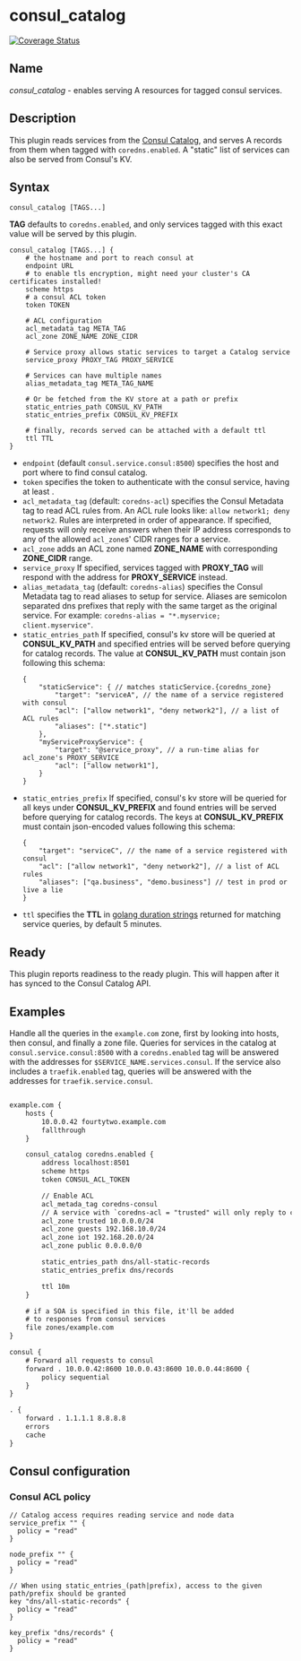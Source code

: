 # consul_catalog

[![Coverage Status](https://coveralls.io/repos/github/unRob/coredns-consul/badge.svg)](https://coveralls.io/github/unRob/coredns-consul)

## Name

*consul_catalog* - enables serving A resources for tagged consul services.

## Description

This plugin reads services from the [Consul Catalog](https://www.consul.io/api/catalog.html#list-services), and serves A records from them when tagged with `coredns.enabled`. A "static" list of services can also be served from Consul's KV.

## Syntax

~~~
consul_catalog [TAGS...]
~~~

**TAG** defaults to `coredns.enabled`, and only services tagged with this exact value will be served by this plugin.

```hcl
consul_catalog [TAGS...] {
    # the hostname and port to reach consul at
    endpoint URL
    # to enable tls encryption, might need your cluster's CA certificates installed!
    scheme https
    # a consul ACL token
    token TOKEN

    # ACL configuration
    acl_metadata_tag META_TAG
    acl_zone ZONE_NAME ZONE_CIDR

    # Service proxy allows static services to target a Catalog service
    service_proxy PROXY_TAG PROXY_SERVICE

    # Services can have multiple names
    alias_metadata_tag META_TAG_NAME

    # Or be fetched from the KV store at a path or prefix
    static_entries_path CONSUL_KV_PATH
    static_entries_prefix CONSUL_KV_PREFIX

    # finally, records served can be attached with a default ttl
    ttl TTL
}
```

* `endpoint` (default `consul.service.consul:8500`) specifies the host and port where to find consul catalog.
* `token` specifies the token to authenticate with the consul service, having at least .
* `acl_metadata_tag` (default: `coredns-acl`) specifies the Consul Metadata tag to read ACL rules from. An ACL rule looks like: `allow network1; deny network2`. Rules are interpreted in order of appearance. If specified, requests will only receive answers when their IP address corresponds to any of the allowed `acl_zone`s' CIDR ranges for a service.
* `acl_zone` adds an ACL zone named **ZONE_NAME** with corresponding **ZONE_CIDR** range.
* `service_proxy` If specified, services tagged with **PROXY_TAG** will respond with the address for **PROXY_SERVICE** instead.
* `alias_metadata_tag` (default: `coredns-alias`) specifies the Consul Metadata tag to read aliases to setup for service. Aliases are semicolon separated dns prefixes that reply with the same target as the original service. For example: `coredns-alias = "*.myservice; client.myservice"`.
* `static_entries_path` If specified, consul's kv store will be queried at **CONSUL_KV_PATH** and specified entries will be served before querying for catalog records. The value at **CONSUL_KV_PATH** must contain json following this schema:
    ```jsonc
    {
        "staticService": { // matches staticService.{coredns_zone}
            "target": "serviceA", // the name of a service registered with consul
            "acl": ["allow network1", "deny network2"], // a list of ACL rules
            "aliases": ["*.static"]
        },
        "myServiceProxyService": {
            "target": "@service_proxy", // a run-time alias for acl_zone's PROXY_SERVICE
            "acl": ["allow network1"],
        }
    }
    ```
* `static_entries_prefix` If specified, consul's kv store will be queried for all keys under **CONSUL_KV_PREFIX** and found entries will be served before querying for catalog records. The keys at **CONSUL_KV_PREFIX** must contain json-encoded values following this schema:
    ```jsonc
    {
        "target": "serviceC", // the name of a service registered with consul
        "acl": ["allow network1", "deny network2"], // a list of ACL rules
        "aliases": ["qa.business", "demo.business"] // test in prod or live a lie
    }
    ```
* `ttl` specifies the **TTL** in [golang duration strings](https://golang.org/pkg/time/#ParseDuration) returned for matching service queries, by default 5 minutes.

## Ready

This plugin reports readiness to the ready plugin. This will happen after it has synced to the Consul Catalog API.

## Examples

Handle all the queries in the `example.com` zone, first by looking into hosts, then consul, and finally a zone file. Queries for services in the catalog at `consul.service.consul:8500` with a `coredns.enabled` tag will be answered with the addresses for `$SERVICE_NAME.services.consul`. If the service also includes a `traefik.enabled` tag, queries will be answered with the addresses for `traefik.service.consul`.

~~~ txt

example.com {
    hosts {
        10.0.0.42 fourtytwo.example.com
        fallthrough
    }

    consul_catalog coredns.enabled {
        address localhost:8501
        scheme https
        token CONSUL_ACL_TOKEN

        // Enable ACL
        acl_metada_tag coredns-consul
        // A service with `coredns-acl = "trusted" will only reply to clients in 10.0.0.0/24
        acl_zone trusted 10.0.0.0/24
        acl_zone guests 192.168.10.0/24
        acl_zone iot 192.168.20.0/24
        acl_zone public 0.0.0.0/0

        static_entries_path dns/all-static-records
        static_entries_prefix dns/records

        ttl 10m
    }

    # if a SOA is specified in this file, it'll be added
    # to responses from consul services
    file zones/example.com
}

consul {
    # Forward all requests to consul
    forward . 10.0.0.42:8600 10.0.0.43:8600 10.0.0.44:8600 {
        policy sequential
    }
}

. {
    forward . 1.1.1.1 8.8.8.8
    errors
    cache
}
~~~

## Consul configuration

### Consul ACL policy

```hcl
// Catalog access requires reading service and node data
service_prefix "" {
  policy = "read"
}

node_prefix "" {
  policy = "read"
}

// When using static_entries_(path|prefix), access to the given path/prefix should be granted
key "dns/all-static-records" {
  policy = "read"
}

key_prefix "dns/records" {
  policy = "read"
}
```
